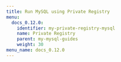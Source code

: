 ```yaml
---
title: Run MySQL using Private Registry
menu:
  docs_0.12.0:
    identifier: my-private-registry-mysql
    name: Private Registry
    parent: my-mysql-guides
    weight: 30
menu_name: docs_0.12.0
---
```

